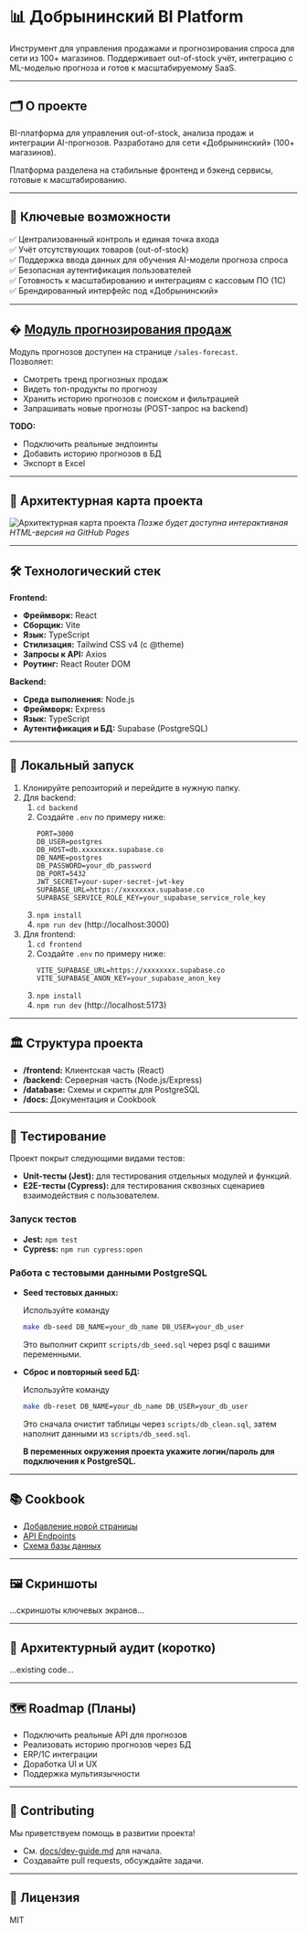 
# 📊 Добрынинский BI Platform

Инструмент для управления продажами и прогнозирования спроса для сети из 100+ магазинов. Поддерживает out-of-stock учёт, интеграцию с ML-моделью прогноза и готов к масштабируемому SaaS.

---

## 🗂️ О проекте

BI-платформа для управления out-of-stock, анализа продаж и интеграции AI-прогнозов. Разработано для сети «Добрынинский» (100+ магазинов).

Платформа разделена на стабильные фронтенд и бэкенд сервисы, готовые к масштабированию.

---

## 🌟 Ключевые возможности

✅ Централизованный контроль и единая точка входа  
✅ Учёт отсутствующих товаров (out-of-stock)  
✅ Поддержка ввода данных для обучения AI-модели прогноза спроса  
✅ Безопасная аутентификация пользователей  
✅ Готовность к масштабированию и интеграциям с кассовым ПО (1С)  
✅ Брендированный интерфейс под «Добрынинский»

---

## � [Модуль прогнозирования продаж](#forecast)

Модуль прогнозов доступен на странице `/sales-forecast`.  
Позволяет:
- Смотреть тренд прогнозных продаж
- Видеть топ-продукты по прогнозу
- Хранить историю прогнозов с поиском и фильтрацией
- Запрашивать новые прогнозы (POST-запрос на backend)

**TODO:**
- Подключить реальные эндпоинты
- Добавить историю прогнозов в БД
- Экспорт в Excel

---

## 🚀 Архитектурная карта проекта

![Архитектурная карта проекта](docs/architecture-map.png)
_Позже будет доступна интерактивная HTML-версия на GitHub Pages_

---


## 🛠️ Технологический стек

**Frontend:**
- **Фреймворк:** React
- **Сборщик:** Vite
- **Язык:** TypeScript
- **Стилизация:** Tailwind CSS v4 (c @theme)
- **Запросы к API:** Axios
- **Роутинг:** React Router DOM

**Backend:**
- **Среда выполнения:** Node.js
- **Фреймворк:** Express
- **Язык:** TypeScript
- **Аутентификация и БД:** Supabase (PostgreSQL)

---

## 🏁 Локальный запуск

1. Клонируйте репозиторий и перейдите в нужную папку.
2. Для backend:
    1. `cd backend`
    2. Создайте `.env` по примеру ниже:
        ```env
        PORT=3000
        DB_USER=postgres
        DB_HOST=db.xxxxxxxx.supabase.co
        DB_NAME=postgres
        DB_PASSWORD=your_db_password
        DB_PORT=5432
        JWT_SECRET=your-super-secret-jwt-key
        SUPABASE_URL=https://xxxxxxxx.supabase.co
        SUPABASE_SERVICE_ROLE_KEY=your_supabase_service_role_key
        ```
    3. `npm install`
    4. `npm run dev` (http://localhost:3000)
3. Для frontend:
    1. `cd frontend`
    2. Создайте `.env` по примеру ниже:
        ```env
        VITE_SUPABASE_URL=https://xxxxxxxx.supabase.co
        VITE_SUPABASE_ANON_KEY=your_supabase_anon_key
        ```
    3. `npm install`
    4. `npm run dev` (http://localhost:5173)

---

## 🏛️ Структура проекта

- **/frontend:** Клиентская часть (React)
- **/backend:** Серверная часть (Node.js/Express)
- **/database:** Схемы и скрипты для PostgreSQL
- **/docs:** Документация и Cookbook

---

## 🧪 Тестирование

Проект покрыт следующими видами тестов:

- **Unit-тесты (Jest):** для тестирования отдельных модулей и функций.
- **E2E-тесты (Cypress):** для тестирования сквозных сценариев взаимодействия с пользователем.

### Запуск тестов

- **Jest:** `npm test`
- **Cypress:** `npm run cypress:open`

### Работа с тестовыми данными PostgreSQL

- **Seed тестовых данных:**

  Используйте команду

  ```bash
  make db-seed DB_NAME=your_db_name DB_USER=your_db_user
  ```

  Это выполнит скрипт `scripts/db_seed.sql` через psql с вашими переменными.

- **Сброс и повторный seed БД:**

  Используйте команду

  ```bash
  make db-reset DB_NAME=your_db_name DB_USER=your_db_user
  ```

  Это сначала очистит таблицы через `scripts/db_clean.sql`, затем наполнит данными из `scripts/db_seed.sql`.

  **В переменных окружения проекта укажите логин/пароль для подключения к PostgreSQL.**

---

## 📚 Cookbook

- [Добавление новой страницы](docs/add-new-page.md)
- [API Endpoints](docs/api-endpoints.md)
- [Схема базы данных](docs/database-schema.md)

---

## 🖼️ Скриншоты

...скриншоты ключевых экранов...

---

## 🧭 Архитектурный аудит (коротко)

...existing code...

---

## 🗺️ Roadmap (Планы)

- Подключить реальные API для прогнозов
- Реализовать историю прогнозов через БД
- ERP/1С интеграции
- Доработка UI и UX
- Поддержка мультиязычности

---

## 🤝 Contributing

Мы приветствуем помощь в развитии проекта!  
- См. [docs/dev-guide.md](docs/dev-guide.md) для начала.  
- Создавайте pull requests, обсуждайте задачи.  

---


## 📄 Лицензия

MIT
